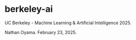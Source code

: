 # berkeley-ai

UC Berkeley - Machine Learning &amp; Artificial Intelligence 2025.

Nathan Oyama. February 23, 2025.

